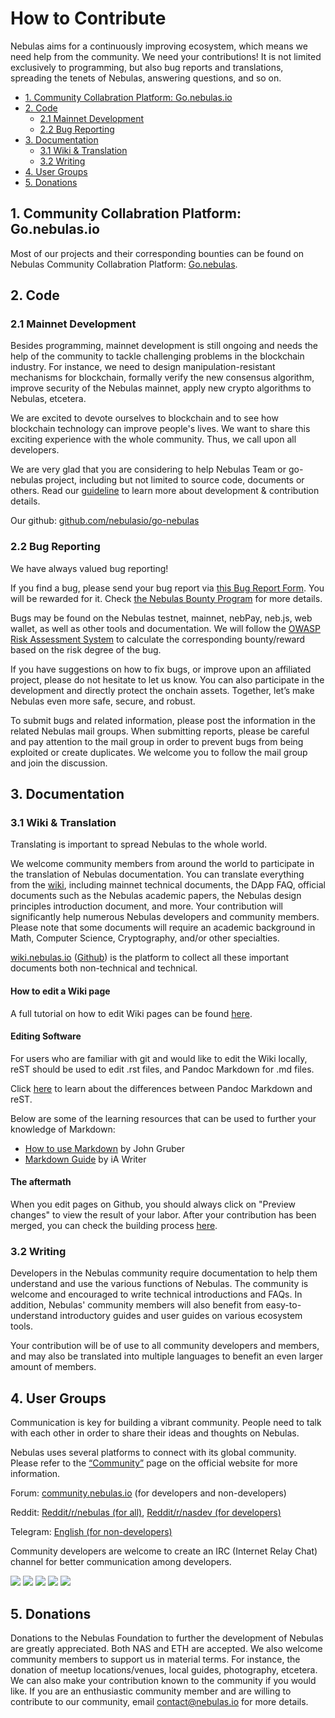 # How to Contribute

Nebulas aims for a continuously improving ecosystem, which means we need help from the community. We need your contributions! It is not limited exclusively to programming, but also bug reports and translations, spreading the tenets of Nebulas, answering questions, and so on.

* [1. Community Collabration Platform: Go.nebulas.io](#community-collabration-platform-go-nebulas-io)
* [2. Code](#code)
	* [2.1 Mainnet Development](#mainnet-development)
	* [2.2 Bug Reporting](#bug-reporting)
* [3. Documentation](#documentation)
	* [3.1 Wiki & Translation](#wiki-translation)
	* [3.2 Writing](#writing)
* [4. User Groups](#user-groups)
* [5. Donations](#donations)

## 1. Community Collabration Platform: Go.nebulas.io

Most of our projects and their corresponding bounties can be found on Nebulas Community Collabration Platform: [Go.nebulas](http://go.nebulas.io).

## 2. Code

### 2.1 Mainnet Development

Besides programming, mainnet development is still ongoing and needs the help of the community to tackle challenging problems in the blockchain industry. For instance, we need to design manipulation-resistant mechanisms for blockchain, formally verify the new consensus algorithm, improve security of the Nebulas mainnet, apply new crypto algorithms to Nebulas, etcetera.

We are excited to devote ourselves to blockchain and to see how blockchain technology can improve people's lives. We want to share this exciting experience with the whole community. Thus, we call upon all developers.

We are very glad that you are considering to help Nebulas Team or
go-nebulas project, including but not limited to source code, documents
or others. Read our [guideline](go-nebulas/develop/contribute.md) to learn more about development &
contribution details.

Our github: [github.com/nebulasio/go-nebulas](https://github.com/nebulasio/go-nebulas)

### 2.2 Bug Reporting

We have always valued bug reporting!

If you find a bug, please send your bug report via [this Bug Report Form](https://goo.gl/forms/5ysl61Mjpn6yDEuN2). You will be rewarded for it. Check [the Nebulas Bounty Program](http://wiki.nebulas.io/en/latest/bounty-program.html) for more details.

Bugs may be found on the Nebulas testnet, mainnet, nebPay, neb.js, web wallet, as well as other tools and documentation. We will follow the [OWASP Risk Assessment System](https://www.owasp.org/index.php/OWASP_Risk_Rating_Methodology) to calculate the corresponding bounty/reward based on the risk degree of the bug.

If you have suggestions on how to fix bugs, or improve upon an affiliated project, please do not hesitate to let us know. You can also participate in the development and directly protect the onchain assets. Together, let’s make Nebulas even more safe, secure, and robust.

To submit bugs and related information, please post the information in the related Nebulas mail groups. When submitting reports, please be careful and pay attention to the mail group in order to prevent bugs from being exploited or create duplicates. We welcome you to follow the mail group and join the discussion.

## 3. Documentation

### 3.1 Wiki & Translation

Translating is important to spread Nebulas to the whole world.


We welcome community members from around the world to participate in the translation of Nebulas documentation. You can translate everything from the [wiki](https://wiki.nebulas.io), including mainnet technical documents, the DApp FAQ, official documents such as the Nebulas academic papers, the Nebulas design principles introduction document, and more. Your contribution will significantly help numerous Nebulas developers and community members.
Please note that some documents will require an academic background in Math, Computer Science, Cryptography, and/or other specialties.

[wiki.nebulas.io](https://wiki.nebulas.io) ([Github](https://github.com/nebulasio/nebdocs)) is the platform to collect all these important documents both non-technical and technical.

#### How to edit a Wiki page
A full tutorial on how to edit Wiki pages can be found [here](https://medium.com/nebulasio/nebulas-wiki-user-guide-5418715c6988).

#### Editing Software
For users who are familiar with git and would like to edit the Wiki locally, reST should be used to edit .rst files, and Pandoc Markdown for .md files.

Click [here](http://www.unexpected-vortices.com/doc-notes/markdown-and-rest-compared.html) to learn about the differences between Pandoc Markdown and reST. 

Below are some of the learning resources that can be used to further your knowledge of Markdown:

- [How to use Markdown](https://daringfireball.net/projects/markdown/syntax) by John Gruber
- [Markdown Guide](https://ia.net/writer/support/general/markdown-guide) by iA Writer

#### The aftermath

When you edit pages on Github, you should always click on "Preview changes" to view the result of your labor. After your contribution has been merged, you can check the building process [here](https://readthedocs.org/projects/nebdocs/builds/).



### 3.2 Writing

Developers in the Nebulas community require documentation to help them understand and use the various functions of Nebulas. The community is welcome and encouraged to write technical introductions and FAQs.
In addition, Nebulas' community members will also benefit from easy-to-understand introductory guides and user guides on various ecosystem tools.

Your contribution will be of use to all community developers and members, and may also be translated into multiple languages to benefit an even larger amount of members.

## 4. User Groups

Communication is key for building a vibrant community. People need to talk with each other in order to share their ideas and thoughts on Nebulas.

Nebulas uses several platforms to connect with its global community. Please refer to the [“Community”](https://nebulas.io/community.html) page on the official website for more information.

Forum: [community.nebulas.io](https://community.nebulas.io) (for developers and non-developers)

Reddit: [Reddit/r/nebulas (for all)](https://reddit.com/r/nebulas), [Reddit/r/nasdev (for developers)](https://reddit.com/r/nasdev)

Telegram: [English (for non-developers)](https://t.me/nebulasen)

Community developers are welcome to create an IRC (Internet Relay Chat) channel for better communication among developers.

[![](/resources/nebulas_square_logo128.png)](https://community.nebulas.io/) [![](/resources/github_square_logo128.png)](https://github.com/nebulasio) [![](/resources/reddit_square_logo128.png)](https://www.reddit.com/r/nebulas/) [![](/resources/twitter_square_logo128.png)](https://twitter.com/nebulasio) [![](/resources/telegram_square_logo128.png)](https://t.me/nebulasen) 


## 5. Donations
Donations to the Nebulas Foundation to further the development of Nebulas are greatly appreciated. Both NAS and ETH are accepted. We also welcome community members to support us in material terms. For instance, the donation of meetup locations/venues, local guides, photography, etcetera. We can also make your contribution known to the community if you would like. If you are an enthusiastic community member and are willing to contribute to our community, email [contact@nebulas.io](mailto:contact@nebulas.io) for more details.
